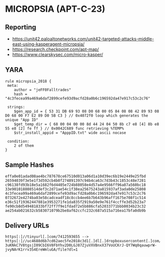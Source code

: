 # MICROPSIA (APT-C-23)

## Reporting
* https://unit42.paloaltonetworks.com/unit42-targeted-attacks-middle-east-using-kasperagent-micropsia/
* https://research.checkpoint.com/apt-map/
* https://www.clearskysec.com/micro-kasper/

## YARA
```yara
rule micropsia_2018 {
 meta:
    author = "jeFF0Falltrades"
    hash = "4c3fecea99a469a6daf2899cefe93d9acfd28a0b6c196592da47e917c53c2c76"

 strings:
    $gen_app_id = { 53 31 DB 69 93 08 D0 68 00 05 84 08 08 42 89 93 08 D0 68 00 F7 E2 89 D0 5B C3 } // 0x4072f0 loop which generates the unique "App ID"
    $get_temp_dir = { 68 00 04 00 00 8d 44 24 04 50 8b c7 e8 [4] 8b e8 55 e8 [2] fe ff } // 0x0042C689 func retrieving %TEMP%
    $str_install_appid = "ApppID.txt" wide ascii nocase

 condition:
    2 of them
}
```

## Sample Hashes
```
effa0e01adad08ae4bc787678ce67510d013a06d1a10d39ec6b19e2449e25fbd
26594039f3e5e1f3d592cb4b0f274891397c94b4ca63c7d3b43c1853c48e7281
c96138fd93b18e5a1682f6d4405e724b88058e4d57a4e9566ff96a87a560bc18
33e901018808514def3c2d71ae54c1f38ea25675243a815937af3ada0de25808
4c3fecea99a469a6daf2899cefe93d9acfd28a0b6c196592da47e917c53c2c76
0732672e4274ba03e58cadceadf18c8ccb4ee6b7b643b96aff1675e708f1c514
e36c51f19362447881e3953271fe1da835f2919a50e9e761f4ccffe3d52b23a7
fe90cb8d549481833bf72ff7f9e1fdad72e5b886cfa52033771bbb0034b23c32
ae254ab021632cb583071079b2be8af62ccfc232c687a515a716ea17bfa0db9b
```

## Delivery URLs
```
https[:]//tinyurl[.]com/7412593655 --> https[:]//uc4688d6b7cd62aec5fe2018c3d1[.]dl[.]dropboxusercontent[.]com/cd/0/get/Akog8uik0czwfyn4c-3uKNkC7V8tgsjI09CbI6V8FbYhv2D0LGJ87ZjuVXVBnxX37VoUCKrJ-QY7Wq0qauwprW-jvyNArK1rrv3S4EreWmluGA/file?dl=1
```
